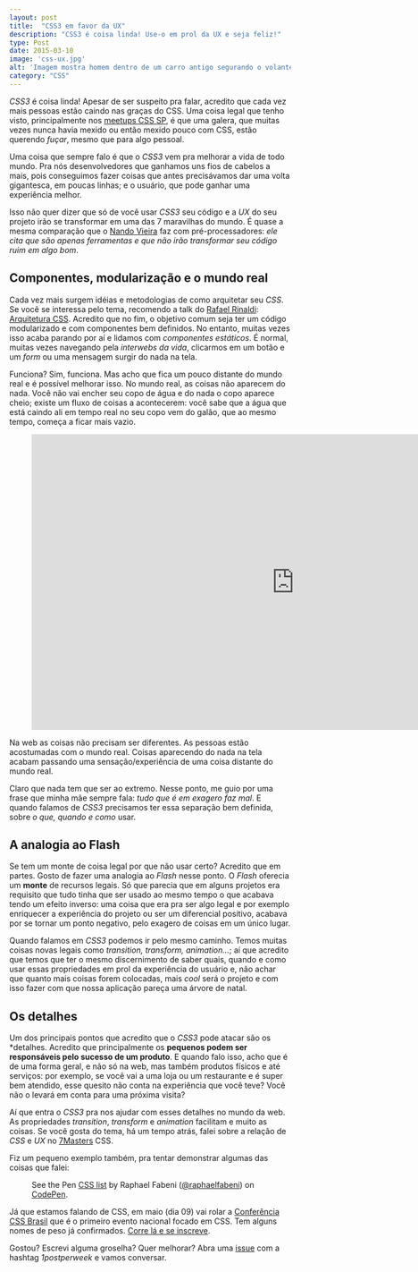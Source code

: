 ```yaml
---
layout: post
title:  "CSS3 em favor da UX"
description: "CSS3 é coisa linda! Use-o em prol da UX e seja feliz!"
type: Post
date: 2015-03-10
image: 'css-ux.jpg'
alt: 'Imagem mostra homem dentro de um carro antigo segurando o volante e observando um cachorro que está sentado no banco ao seu lado'
category: "CSS"
---
```


*CSS3* é coisa linda! Apesar de ser suspeito pra falar, acredito que cada vez mais pessoas estão caindo nas graças do CSS. Uma coisa legal que tenho visto, principalmente nos [meetups CSS SP](https://github.com/raphaelfabeni/css-sp), é que uma galera, que muitas vezes nunca havia mexido ou então mexido pouco com CSS, estão querendo *fuçar*, mesmo que para algo pessoal.

Uma coisa que sempre falo é que o *CSS3* vem pra melhorar a vida de todo mundo. Pra nós desenvolvedores que ganhamos uns fios de cabelos a mais, pois conseguimos fazer coisas que antes precisávamos dar uma volta gigantesca, em poucas linhas; e o usuário, que pode ganhar uma experiência melhor.

Isso não quer dizer que só de você usar *CSS3* seu código e a *UX* do seu projeto irão se transformar em uma das 7 maravilhas do mundo. É quase a mesma comparação que o [Nando Vieira](https://twitter.com/fnando) faz com pré-processadores: *ele cita que são apenas ferramentas e que não irão transformar seu código ruim em algo bom*.

## Componentes, modularização e o mundo real

Cada vez mais surgem idéias e metodologias de como arquitetar seu *CSS*. Se você se interessa pelo tema, recomendo a talk do [Rafael Rinaldi](https://twitter.com/rafaelrinaldi): [Arquitetura CSS](https://speakerdeck.com/rafaelrinaldi/arquitetura-css). Acredito que no fim, o objetivo comum seja ter um código modularizado e com componentes bem definidos. No entanto, muitas vezes isso acaba parando por aí e lidamos com *componentes estáticos*. É normal, muitas vezes navegando pela *interwebs da vida*, clicarmos em um botão e um *form* ou uma mensagem surgir do nada na tela.

Funciona? Sim, funciona. Mas acho que fica um pouco distante do mundo real e é possível melhorar isso. No mundo real, as coisas não aparecem do nada. Você não vai encher seu copo de água e do nada o copo aparece cheio; existe um fluxo de coisas a acontecerem: você sabe que a água que está caindo ali em tempo real no seu copo vem do galão, que ao mesmo tempo, começa a ficar mais vazio.

<figure class="loading text-center">
    <iframe width="940" height="529" src="https://www.youtube.com/embed/bCUCGstBncs?rel=0&amp;showinfo=0" frameborder="0" allowfullscreen></iframe>
</figure>

Na web as coisas não precisam ser diferentes. As pessoas estão acostumadas com o mundo real. Coisas aparecendo do nada na tela acabam passando uma sensação/experiência de uma coisa distante do mundo real.

Claro que nada tem que ser ao extremo. Nesse ponto, me guio por uma frase que minha mãe sempre fala: *tudo que é em exagero faz mal*. E quando falamos de *CSS3* precisamos ter essa separação bem definida, sobre *o que, quando e como* usar.

## A analogia ao Flash

Se tem um monte de coisa legal por que não usar certo? Acredito que em partes. Gosto de fazer uma analogia ao *Flash* nesse ponto. O *Flash* oferecia um **monte** de recursos legais. Só que parecia que em alguns projetos era requisito que tudo tinha que ser usado ao mesmo tempo o que acabava tendo um efeito inverso: uma coisa que era pra ser algo legal e por exemplo enriquecer a experiência do projeto ou ser um diferencial positivo, acabava por se tornar um ponto negativo, pelo exagero de coisas em um único lugar.

Quando falamos em *CSS3* podemos ir pelo mesmo caminho. Temos muitas coisas novas legais como *transition, transform, animation...*; aí que acredito que temos que ter o mesmo discernimento de saber quais, quando e como usar essas propriedades em prol da experiência do usuário e, não achar que quanto mais coisas forem colocadas, mais *cool* será o projeto e com isso fazer com que nossa aplicação pareça uma árvore de natal.

## Os detalhes

Um dos principais pontos que acredito que o *CSS3* pode atacar são os *detalhes. Acredito que principalmente os **pequenos podem ser responsáveis pelo sucesso de um produto**. E quando falo isso, acho que é de uma forma geral, e não só na web, mas também produtos físicos e até serviços: por exemplo, se você vai a uma loja ou um restaurante e é super bem atendido, esse quesito não conta na experiência que você teve? Você não o levará em conta para uma próxima visita?

Aí que entra o *CSS3* pra nos ajudar com esses detalhes no mundo da web. As propriedades *transition*, *transform* e *animation* facilitam e muito as coisas. Se você gosta do tema, há um tempo atrás, falei sobre a relação de *CSS* e *UX* no [7Masters](http://setemasters.imasters.com.br/edicoes/css/) CSS.

<figure class="text-center loading">
    <script async class="speakerdeck-embed" data-id="0d273809db77416c98d2e2ccf2197680" data-ratio="1.33333333333333" src="//speakerdeck.com/assets/embed.js"></script>
</figure>

Fiz um pequeno exemplo também, pra tentar demonstrar algumas das coisas que falei:

<figure class="text-center loading">
    <p data-height="550" data-theme-id="4240" data-slug-hash="ZYrrKP" data-default-tab="result" data-user="raphaelfabeni" class='codepen'>See the Pen <a href='http://codepen.io/raphaelfabeni/pen/ZYrrKP/'>CSS list</a> by Raphael Fabeni (<a href='http://codepen.io/raphaelfabeni'>@raphaelfabeni</a>) on <a href='http://codepen.io'>CodePen</a>.</p>
    <script async src="//assets.codepen.io/assets/embed/ei.js"></script>
</figure>

Já que estamos falando de CSS, em maio (dia 09) vai rolar a [Conferência CSS Brasil](http://www.conferenciacssbrasil.com.br) que é o primeiro evento nacional focado em CSS. Tem alguns nomes de peso já confirmados. [Corre lá e se inscreve](http://www.eventick.com.br/conferenciacssbrasil).

Gostou? Escrevi alguma groselha? Quer melhorar? Abra uma [issue](https://github.com/raphaelfabeni/raphaelfabeni.github.io/issues) com a hashtag *1postperweek* e vamos conversar.







